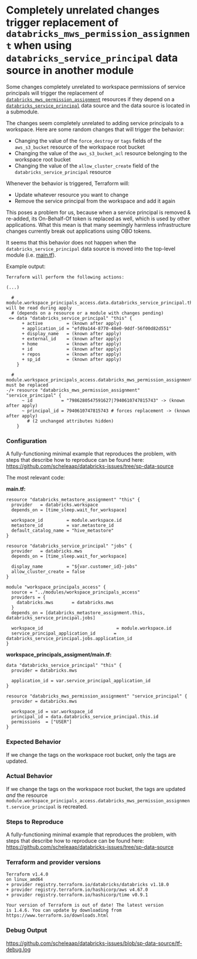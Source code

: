 # Completely unrelated changes trigger replacement of `databricks_mws_permission_assignment` when using `databricks_service_principal` data source in another module

Some changes completely unrelated to workspace permissions of service principals
will trigger the replacement of [`databricks_mws_permission_assignment`](https://registry.terraform.io/providers/databricks/databricks/latest/docs/resources/mws_permission_assignment) resources 
if they depend on a [`databricks_service_principal`](https://registry.terraform.io/providers/databricks/databricks/latest/docs/data-sources/service_principal) data source
and the data source is located in a submodule.

The changes seem completely unrelated to adding service principals to a workspace.
Here are some random changes that will trigger the behavior:
* Changing the value of the `force_destroy` or `tags` fields of the `aws_s3_bucket` resource of the workspace root bucket
* Changing the value of the `aws_s3_bucket_acl` resource belonging to the workspace root bucket
* Changing the value of the `allow_cluster_create` field of the `databricks_service_principal` resource

Whenever the behavior is triggered, Terraform will:
* Update whatever resource you want to change
* Remove the service principal from the workspace and add it again

This poses a problem for us, because when a service principal is removed & re-added, its On-Behalf-Of token is replaced as well, which is used by other applications.
What this mean is that many seemingly harmless infrastructure changes currently break out applications using OBO tokens.

It seems that this behavior does not happen when the `databricks_service_principal` data source is moved into the top-level module (i.e. [main.tf](main.tf)).

Example output:
```
Terraform will perform the following actions:

(...)

  # module.workspace_principals_access.data.databricks_service_principal.this will be read during apply
  # (depends on a resource or a module with changes pending)
 <= data "databricks_service_principal" "this" {
      + active         = (known after apply)
      + application_id = "efd9a144-8770-48e0-9ddf-56f00d82d551"
      + display_name   = (known after apply)
      + external_id    = (known after apply)
      + home           = (known after apply)
      + id             = (known after apply)
      + repos          = (known after apply)
      + sp_id          = (known after apply)
    }

  # module.workspace_principals_access.databricks_mws_permission_assignment.service_principal must be replaced
-/+ resource "databricks_mws_permission_assignment" "service_principal" {
      ~ id           = "7986280547591627|7940610747815743" -> (known after apply)
      ~ principal_id = 7940610747815743 # forces replacement -> (known after apply)
        # (2 unchanged attributes hidden)
    }
```

### Configuration

A fully-functioning minimal example that reproduces the problem, with steps that describe how to reproduce can be found here:
https://github.com/scheleaap/databricks-issues/tree/sp-data-source

The most relevant code:

**main.tf:**
```hcl
resource "databricks_metastore_assignment" "this" {
  provider   = databricks.workspace
  depends_on = [time_sleep.wait_for_workspace]

  workspace_id         = module.workspace.id
  metastore_id         = var.metastore_id
  default_catalog_name = "hive_metastore"
}

resource "databricks_service_principal" "jobs" {
  provider   = databricks.mws
  depends_on = [time_sleep.wait_for_workspace]

  display_name         = "${var.customer_id}-jobs"
  allow_cluster_create = false
}

module "workspace_principals_access" {
  source = "../modules/workspace_principals_access"
  providers = {
    databricks.mws       = databricks.mws
  }
  depends_on = [databricks_metastore_assignment.this, databricks_service_principal.jobs]

  workspace_id                            = module.workspace.id
  service_principal_application_id       = databricks_service_principal.jobs.application_id
}
```

**workspace_principals_assigment/main.tf:**
```hcl
data "databricks_service_principal" "this" {
  provider = databricks.mws

  application_id = var.service_principal_application_id
}

resource "databricks_mws_permission_assignment" "service_principal" {
  provider = databricks.mws

  workspace_id = var.workspace_id
  principal_id = data.databricks_service_principal.this.id
  permissions  = ["USER"]
}
```

### Expected Behavior

If we change the tags on the workspace root bucket, only the tags are updated.

### Actual Behavior

If we change the tags on the workspace root bucket, the tags are updated *and* the resource `module.workspace_principals_access.databricks_mws_permission_assignment.service_principal` is recreated.

### Steps to Reproduce

A fully-functioning minimal example that reproduces the problem, with steps that describe how to reproduce can be found here:
https://github.com/scheleaap/databricks-issues/tree/sp-data-source

### Terraform and provider versions

```
Terraform v1.4.0
on linux_amd64
+ provider registry.terraform.io/databricks/databricks v1.18.0
+ provider registry.terraform.io/hashicorp/aws v4.67.0
+ provider registry.terraform.io/hashicorp/time v0.9.1

Your version of Terraform is out of date! The latest version
is 1.4.6. You can update by downloading from https://www.terraform.io/downloads.html
```

### Debug Output

https://github.com/scheleaap/databricks-issues/blob/sp-data-source/tf-debug.log
